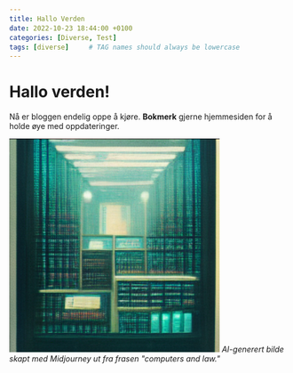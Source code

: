 ```yaml
---
title: Hallo Verden
date: 2022-10-23 18:44:00 +0100
categories: [Diverse, Test]
tags: [diverse]     # TAG names should always be lowercase
---
```


# Hallo verden!

Nå er bloggen endelig oppe å kjøre. **Bokmerk** gjerne hjemmesiden for å holde øye med oppdateringer.

![Midjourney AI-generert bilde av frasen "computers and law"](https://github.com/N8-m8/n8-m8.github.io/blob/main/assets/images/computers_and_law.png?raw=true)
_AI-generert bilde skapt med Midjourney ut fra frasen "computers and law."_

